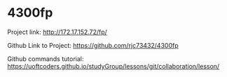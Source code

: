 # 4300fp

Project link: http://172.17.152.72/fp/

Github Link to Project: https://github.com/rjc73432/4300fp

Github commands tutorial: https://uoftcoders.github.io/studyGroup/lessons/git/collaboration/lesson/

